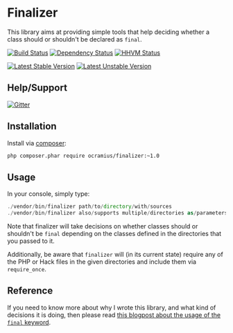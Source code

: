 # Finalizer

This library aims at providing simple tools that help deciding whether 
a class should or shouldn't be declared as `final`.

[![Build Status](https://travis-ci.org/Ocramius/Finalizer.svg?branch=master)](https://travis-ci.org/Ocramius/Finalizer)
[![Dependency Status](https://www.versioneye.com/package/php--ocramius--finalizer/badge.png)](https://www.versioneye.com/package/php--ocramius--finalizer)
[![HHVM Status](http://hhvm.h4cc.de/badge/ocramius/finalizer.png)](http://hhvm.h4cc.de/package/ocramius/finalizer)

[![Latest Stable Version](https://poser.pugx.org/ocramius/finalizer/v/stable.png)](https://packagist.org/packages/ocramius/finalizer)
[![Latest Unstable Version](https://poser.pugx.org/ocramius/finalizer/v/unstable.png)](https://packagist.org/packages/ocramius/finalizer)

## Help/Support

[![Gitter](https://badges.gitter.im/Join%20Chat.svg)](https://gitter.im/Ocramius/Finalizer)

## Installation

Install via [composer](https://getcomposer.org/):

```sh
php composer.phar require ocramius/finalizer:~1.0
```

## Usage

In your console, simply type:

```php
./vendor/bin/finalizer path/to/directory/with/sources
./vendor/bin/finalizer also/supports multiple/directories as/parameters
```

Note that finalizer will take decisions on whether classes should or 
shouldn't be `final` depending on the classes defined in the directories
that you passed to it.

Additionally, be aware that `finalizer` will (in its current state) require
any of the PHP or Hack files in the given directories and include them via 
`require_once`.

## Reference

If you need to know more about why I wrote this library, and what kind of 
decisions it is doing, then please read 
[this blogpost about the usage of the `final` keyword](http://goo.gl/4eCCIK).

